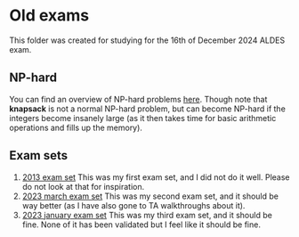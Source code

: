 # Old exams

This folder was created for studying for the 16th of December 2024 ALDES exam.

## NP-hard

You can find an overview of NP-hard problems [here](./np_hard.md).
Though note that **knapsack** is not a normal NP-hard problem, but can become NP-hard if the integers become insanely large (as it then takes time for basic arithmetic operations and fills up the memory).

## Exam sets

1. [2013 exam set](./2013.md)
  This was my first exam set, and I did not do it well.
  Please do not look at that for inspiration.
2. [2023 march exam set](./2023_mar.md)
  This was my second exam set, and it should be way better (as I have also gone to TA walkthroughs about it).
3. [2023 january exam set](./2023_jan.md)
  This was my third exam set, and it should be fine.
  None of it has been validated but I feel like it should be fine.
